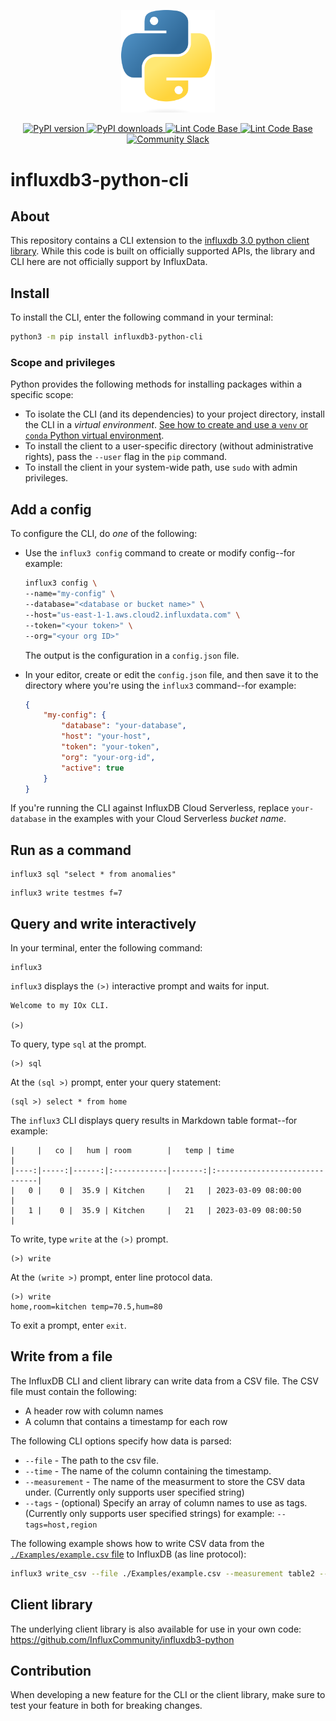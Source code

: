 <p align="center">
    <img src="https://github.com/InfluxCommunity/influxdb3-python-cli/blob/main/python-logo.png?raw=true" alt="Your Image" width="150px">
</p>

<p align="center">
    <a href="https://pypi.org/project/influxdb3-python-cli/">
        <img src="https://img.shields.io/pypi/v/influxdb3-python-cli.svg" alt="PyPI version">
    </a>
    <a href="https://pypi.org/project/influxdb3-python-cli/">
        <img src="https://img.shields.io/pypi/dm/influxdb3-python-cli.svg" alt="PyPI downloads">
    </a>
    <a href="https://github.com/InfluxCommunity/influxdb3-python-cli/actions/workflows/pylint.yml">
        <img src="https://github.com/InfluxCommunity/influxdb3-python-cli/actions/workflows/pylint.yml/badge.svg" alt="Lint Code Base">
    </a>
        <a href="https://github.com/InfluxCommunity/influxdb3-python-cli/actions/workflows/python-publish.yml">
        <img src="https://github.com/InfluxCommunity/influxdb3-python-cli/actions/workflows/python-publish.yml/badge.svg" alt="Lint Code Base">
    </a>
    <a href="https://influxcommunity.slack.com">
        <img src="https://img.shields.io/badge/slack-join_chat-white.svg?logo=slack&style=social" alt="Community Slack">
    </a>
</p>

# influxdb3-python-cli
## About
This repository contains a CLI extension to the [influxdb 3.0 python client library](https://github.com/InfluxCommunity/influxdb3-python). While this code is built on officially supported APIs, the library and CLI here are not officially support by InfluxData. 

## Install
To install the CLI, enter the following command in your terminal:

```bash
python3 -m pip install influxdb3-python-cli
```


### Scope and privileges

Python provides the following methods for installing packages within a specific scope:

- To isolate the CLI (and its dependencies) to your project directory, install the CLI in a _virtual environment_. [See how to create and use a `venv` or `conda` Python virtual environment](https://docs.influxdata.com/influxdb/cloud-serverless/query-data/execute-queries/flight-sql/python/#create-a-python-virtual-environment).
- To install the client to a user-specific directory (without administrative rights), pass the `--user` flag in the `pip` command.
- To install the client in your system-wide path, use `sudo` with admin privileges.

## Add a config

To configure the CLI, do _one_ of the following:

- Use the `influx3 config` command to create or modify config--for example:

    ```bash
    influx3 config \
    --name="my-config" \
    --database="<database or bucket name>" \
    --host="us-east-1-1.aws.cloud2.influxdata.com" \
    --token="<your token>" \
    --org="<your org ID>"
    ```
    
  The output is the configuration in a `config.json` file.

- In your editor, create or edit the `config.json` file, and then save it to the directory where you're using the `influx3` command--for example:

    ```json
    {
        "my-config": {
            "database": "your-database",
            "host": "your-host",
            "token": "your-token",
            "org": "your-org-id",
            "active": true
        }
    }
    ```

If you're running the CLI against InfluxDB Cloud Serverless, replace `your-database` in the examples with your Cloud Serverless _bucket name_.

## Run as a command

```
influx3 sql "select * from anomalies"
```

```
influx3 write testmes f=7 
```

## Query and write interactively

In your terminal, enter the following command:

```
influx3
```

`influx3` displays the `(>)` interactive prompt and waits for input.

```
Welcome to my IOx CLI.

(>)
```

To query, type `sql` at the prompt.

```
(>) sql
```

At the `(sql >)` prompt, enter your query statement:

```
(sql >) select * from home
```

The `influx3` CLI displays query results in Markdown table format--for example:

```
|     |   co |   hum | room        |   temp | time                          |
|----:|-----:|------:|:------------|-------:|:------------------------------|
|   0 |    0 |  35.9 | Kitchen     |   21   | 2023-03-09 08:00:00           |
|   1 |    0 |  35.9 | Kitchen     |   21   | 2023-03-09 08:00:50           |
```

To write, type `write` at the `(>)` prompt.

```
(>) write
```

At the `(write >)` prompt, enter line protocol data.

```
(>) write 
home,room=kitchen temp=70.5,hum=80
```

To exit a prompt, enter `exit`.

## Write from a file

The InfluxDB CLI and client library can write data from a CSV file.
The CSV file must contain the following:

- A header row with column names
- A column that contains a timestamp for each row

The following CLI options specify how data is parsed:

* `--file` - The path to the csv file.
* `--time` - The name of the column containing the timestamp.
* `--measurement` - The name of the measurment to store the CSV data under. (Currently only supports user specified string)
* `--tags` - (optional) Specify an array of column names to use as tags. (Currently only supports user specified strings) for example: `--tags=host,region`

The following example shows how to write CSV data from the [`./Examples/example.csv` file](https://github.com/InfluxCommunity/influxdb3-python/blob/main/Examples/example.csv) to InfluxDB (as line protocol):

```bash
influx3 write_csv --file ./Examples/example.csv --measurement table2 --time Date --tags host,region
```

## Client library

The underlying client library is also available for use in your own code: https://github.com/InfluxCommunity/influxdb3-python

## Contribution

When developing a new feature for the CLI or the client library, make sure to test your feature in both for breaking changes.

#
